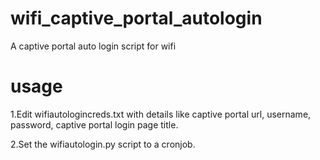 # wifi_captive_portal_autologin
A captive portal auto login script for wifi

# usage
1.Edit wifiautologincreds.txt with details like captive portal url, username, password, captive portal login page title.

2.Set the wifiautologin.py script to a cronjob.
